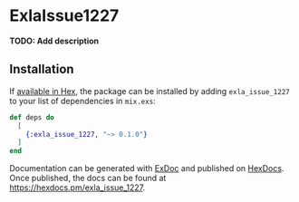 # ExlaIssue1227

**TODO: Add description**

## Installation

If [available in Hex](https://hex.pm/docs/publish), the package can be installed
by adding `exla_issue_1227` to your list of dependencies in `mix.exs`:

```elixir
def deps do
  [
    {:exla_issue_1227, "~> 0.1.0"}
  ]
end
```

Documentation can be generated with [ExDoc](https://github.com/elixir-lang/ex_doc)
and published on [HexDocs](https://hexdocs.pm). Once published, the docs can
be found at <https://hexdocs.pm/exla_issue_1227>.

